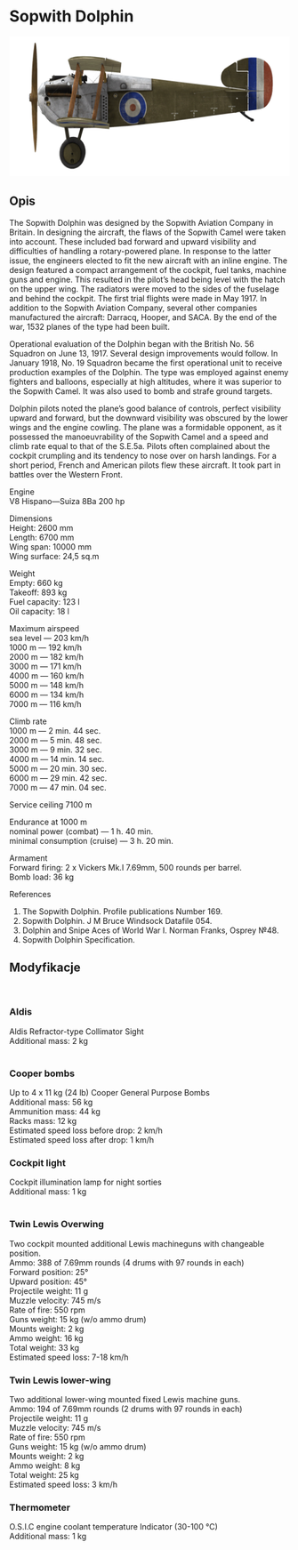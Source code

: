 # Sopwith Dolphin  
  
![sopdolphin](../images/sopdolphin.png)  
  
## Opis  
  
The Sopwith Dolphin was designed by the Sopwith Aviation Company in Britain. In designing the aircraft, the flaws of the Sopwith Camel were taken into account. These included bad forward and upward visibility and difficulties of handling a rotary-powered plane. In response to the latter issue, the engineers elected to fit the new aircraft with an inline engine. The design featured a compact arrangement of the cockpit, fuel tanks, machine guns and engine. This resulted in the pilot’s head being level with the hatch on the upper wing. The radiators were moved to the sides of the fuselage and behind the cockpit. The first trial flights were made in May 1917. In addition to the Sopwith Aviation Company, several other companies manufactured the aircraft: Darracq, Hooper, and SACA. By the end of the war, 1532 planes of the type had been built.  
  
Operational evaluation of the Dolphin began with the British No. 56 Squadron on June 13, 1917. Several design improvements would follow. In January 1918, No. 19 Squadron became the first operational unit to receive production examples of the Dolphin. The type was employed against enemy fighters and balloons, especially at high altitudes, where it was superior to the Sopwith Camel. It was also used to bomb and strafe ground targets.  
  
Dolphin pilots noted the plane’s good balance of controls, perfect visibility upward and forward, but the downward visibility was obscured by the lower wings and the engine cowling. The plane was a formidable opponent, as it possessed the manoeuvrability of the Sopwith Camel and a speed and climb rate equal to that of the S.E.5a. Pilots often complained about the cockpit crumpling and its tendency to nose over on harsh landings. For a short period, French and American pilots flew these aircraft. It took part in battles over the Western Front.  
  
  
Engine  
V8 Hispano—Suiza 8Ba 200 hp  
  
Dimensions  
Height: 2600 mm  
Length: 6700 mm  
Wing span: 10000 mm  
Wing surface: 24,5 sq.m  
  
Weight  
Empty: 660 kg  
Takeoff: 893 kg  
Fuel capacity: 123 l  
Oil capacity: 18 l  
  
Maximum airspeed  
sea level — 203 km/h  
1000 m — 192 km/h  
2000 m — 182 km/h  
3000 m — 171 km/h  
4000 m — 160 km/h  
5000 m — 148 km/h  
6000 m — 134 km/h  
7000 m — 116 km/h  
  
Climb rate  
1000 m —  2 min. 44 sec.  
2000 m —  5 min. 48 sec.  
3000 m —  9 min. 32 sec.  
4000 m — 14 min. 14 sec.  
5000 m — 20 min. 30 sec.  
6000 m — 29 min. 42 sec.  
7000 m — 47 min. 04 sec.  
  
Service ceiling 7100 m  
  
Endurance at 1000 m  
nominal power (combat) — 1 h. 40 min.  
minimal consumption (cruise) — 3 h. 20 min.  
  
Armament  
Forward firing: 2 х Vickers Mk.I 7.69mm, 500 rounds per barrel.  
Bomb load:  36 kg  
  
References  
1) The Sopwith Dolphin. Profile publications Number 169.  
2) Sopwith Dolphin. J M Bruce Windsock Datafile 054.  
3) Dolphin and Snipe Aces of World War I. Norman Franks, Osprey №48.  
4) Sopwith Dolphin Specification.  
  
## Modyfikacje  
  ﻿
  
### Aldis  
  
Aldis Refractor-type Collimator Sight  
Additional mass: 2 kg  
  ﻿
  
### Cooper bombs  
  
Up to 4 x 11 kg (24 lb) Cooper General Purpose Bombs  
Additional mass: 56 kg  
Ammunition mass: 44 kg  
Racks mass: 12 kg  
Estimated speed loss before drop: 2 km/h  
Estimated speed loss after drop: 1 km/h  ﻿
  
### Cockpit light  
  
Cockpit illumination lamp for night sorties  
Additional mass: 1 kg  
  ﻿
  
### Twin Lewis Overwing  
  
Two cockpit mounted additional Lewis machineguns with changeable position.  
Ammo: 388 of 7.69mm rounds (4 drums with 97 rounds in each)  
Forward position: 25°  
Upward position: 45°  
Projectile weight: 11 g  
Muzzle velocity: 745 m/s  
Rate of fire: 550 rpm  
Guns weight: 15 kg (w/o ammo drum)  
Mounts weight: 2 kg  
Ammo weight: 16 kg  
Total weight: 33 kg  
Estimated speed loss: 7-18 km/h  ﻿
  
### Twin Lewis lower-wing  
  
Two additional lower-wing mounted fixed Lewis machine guns.  
Ammo: 194 of 7.69mm rounds (2 drums with 97 rounds in each)  
Projectile weight: 11 g  
Muzzle velocity: 745 m/s  
Rate of fire: 550 rpm  
Guns weight: 15 kg (w/o ammo drum)  
Mounts weight: 2 kg  
Ammo weight: 8 kg  
Total weight: 25 kg  
Estimated speed loss: 3 km/h  ﻿
  
### Thermometer  
  
O.S.I.C engine coolant temperature Indicator (30-100 °C)  
Additional mass: 1 kg  